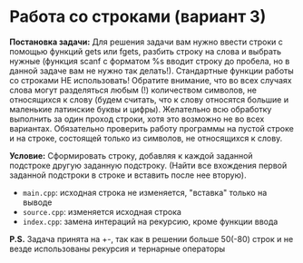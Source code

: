 # Работа со строками (вариант 3)

**Постановка задачи:** Для решения задачи вам нужно ввести строки с помощью функций gets или fgets, разбить строку на слова и выбрать нужные (функция scanf с форматом %s вводит строку до пробела, но в данной задаче вам не нужно так делать!). Стандартные функции работы со строками НЕ использовать! Обратите внимание, что во всех случаях слова могут разделяться любым (!) количеством символов, не относящихся к слову (будем считать, что к слову относятся большие и маленькие латинские буквы и цифры). Желательно всю обработку выполнить за один проход строки, хотя это возможно не во всех вариантах. Обязательно проверить работу программы на пустой строке и на строке, состоящей только из символов, не относящихся к слову.

**Условие:** Сформировать строку, добавляя к каждой заданной подстроке другую заданную подстроку. (Найти все вхождения первой заданной подстроки в строке и вставить после нее вторую).

- ```main.cpp```: исходная строка не изменяется, "вставка" только на выводе
- ```source.cpp```: изменяется исходная строка
- ```index.cpp```: замена интераций на рекурсию, кроме функции ввода

**P.S.** Задача принята на +-, так как в решении больше 50(-80) строк и не везде использованы рекурсия и тернарные операторы
